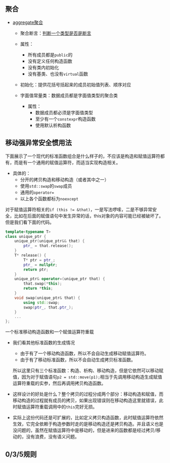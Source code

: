 ## 聚合

+ [aggregate聚合](https://en.cppreference.com/w/cpp/language/aggregate_initialization)
	+ 聚合断言：[判断一个类型是否是断言](https://en.cppreference.com/w/cpp/types/is_aggregate)

	+ 属性：
		+ 所有成员都是`public`的
		+ 没有定义任何构造函数
		+ 没有类内初始化
		+ 没有基类、也没有`virtual`函数

	+ 初始化：提供花括号括起来的成员初始值列表、顺序对应
	+ 字面值常量类：数据成员都是字面值类型的聚合类
		+ 属性：
			+ 数据成员都必须是字面值类型
			+ 至少有一个`constexpr`构造函数
			+ 使用默认析构函数

## 移动强异常安全惯用法

下面展示了一个现代的标准函数组合是什么样子的，不应该是构造和赋值运算符都有，而是有一个通用的赋值运算符，而适当实现构造相关。
+ 具体的：
	+ 分开的拷贝构造和移动构造（或者其中之一）
	+ 使用`std::swap`的`swap`成员
	+ 通用的`operator=`
	+ 以上各个函数都标为`noexcept`

对于赋值运算符相关的`if (this != &that)`，一是写法啰嗦，二是不够异常安全，比如在后面的赋值语句中发生异常的话，this对象的内容可能已经被破坏了。但是我们看下面的代码。

```cpp
template<typename T>
class unique_ptr {
	unique_ptr(unique_ptr&& that) {
		ptr_ = that.release();
	}
	T* release() {
		T* ptr = ptr_;
		ptr_ = nullptr;
		return ptr;
	}
	unique_ptr& operator=(unique_ptr that) {
		that.swap(*this);
		return *this;
	}
	void swap(unique_ptr& that) {
		using std::swap;
		swap(ptr_, that.ptr_);
	}
	...
};
```

一个标准移动构造函数和一个赋值运算符重载

+ 我们看其他标准函数的生成情况
	+ 由于有了一个移动构造函数，所以不会自动生成移动赋值运算符。
	+ 由于有了移动标准函数，所以不会自动生成拷贝标准函数。

	所以这里只有三个标准函数：构造、析构、移动构造，但是它依然可以移动赋值，因为对于赋值语句`p2 = std::move(p1);`相当于先调用移动构造生成赋值运算符重载的实参，然后再调用拷贝构造函数。

+ 这样设计的好处是什么？整个拷贝的过程分成两个部分：移动构造和赋值，而移动构造的过程就有成员的拷贝，如果出现错误则在移动构造这里就错误，此时赋值运算符重载调用中的`this`完好无损。

+ 实际上这份代码还是可扩展的，比如定义拷贝构造函数，此时赋值运算符依然生效，它完全依赖于构造参数时走的是移动构造还是拷贝构造。并且语义也是没问题的，虽然在赋值运算符中是移动的，但是进来的函数都是经过拷贝/移动的，没有浪费，没有语义问题。

## 0/3/5规则
